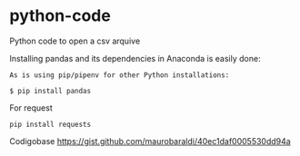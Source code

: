 # python-code

Python code to open a csv arquive

Installing pandas and its dependencies in Anaconda is easily done:

    As is using pip/pipenv for other Python installations:

    $ pip install pandas

For request

    pip install requests

Codigobase https://gist.github.com/maurobaraldi/40ec1daf0005530dd94a